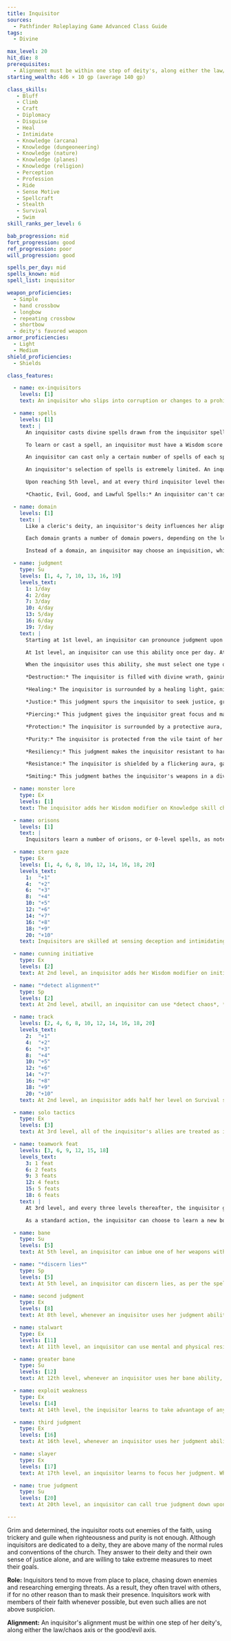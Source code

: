```yaml
---
title: Inquisitor
sources:
  - Pathfinder Roleplaying Game Advanced Class Guide
tags:
  - Divine

max_level: 20
hit_die: 8
prerequisites:
  - Alignment must be within one step of deity's, along either the law/chaos axis or the good/evil axis.
starting_wealth: 4d6 × 10 gp (average 140 gp)

class_skills:
   - Bluff
   - Climb
   - Craft
   - Diplomacy
   - Disguise
   - Heal
   - Intimidate
   - Knowledge (arcana)
   - Knowledge (dungeoneering)
   - Knowledge (nature)
   - Knowledge (planes)
   - Knowledge (religion)
   - Perception
   - Profession
   - Ride
   - Sense Motive
   - Spellcraft
   - Stealth
   - Survival
   - Swim
skill_ranks_per_level: 6

bab_progression: mid
fort_progression: good
ref_progression: poor
will_progression: good

spells_per_day: mid
spells_known: mid
spell_list: inquisitor

weapon_proficiencies:
  - Simple
  - hand crossbow
  - longbow
  - repeating crossbow
  - shortbow
  - deity's favored weapon
armor_proficiencies:
  - Light
  - Medium
shield_proficiencies:
  - Shields

class_features:

  - name: ex-inquisitors
    levels: [1]
    text: An inquisitor who slips into corruption or changes to a prohibited alignment loses all spells and the judgment ability. She cannot thereafter gain levels as an inquisitor until she atones (see the *atonement* spell description). An inquisitor who becomes an ex-inquisitor can, with the GM's permission, take the heretic archetype, replacing her class abilities with the appropriate archetype abilities. If the character atones or joins a different faith, she loses her heretic abilities and regains her previous inquisitor class abilities.

  - name: spells
    levels: [1]
    text: |
      An inquisitor casts divine spells drawn from the inquisitor spell list. She can cast any spell she knows at any time without preparing it ahead of time, assuming she has not yet used up her allotment of spells per day for the spell's level.

      To learn or cast a spell, an inquisitor must have a Wisdom score equal to at least 10 + the spell level. The Difficulty Class for a saving throw against an inquisitor's spell is 10 + the spell level + the inquisitor's Wisdom modifier.

      An inquisitor can cast only a certain number of spells of each spell level each day. Her base daily spell allotment is given on Table: Inquisitor. In addition, she receives bonus spells per day if she has a high Wisdom score (see Table: Ability Modifiers and Bonus Spells).

      An inquisitor's selection of spells is extremely limited. An inquisitor begins play knowing four 0-level spells and two 1st-level spells of the inquisitor's choice. At each new inquisitor level, she gains one or more new spells as indicated on Table: Inquisitor Spells Known. (Unlike spells per day, the number of spells an inquisitor knows is not affected by her Wisdom score. The numbers on Table: Inquisitor Spells Known are fixed.)

      Upon reaching 5th level, and at every third inquisitor level thereafter (8th, 11th, and so on), an inquisitor can choose to learn a new spell in place of one she already knows. In effect, the inquisitor “loses” the old spell in exchange for the new one. The new spell's level must be the same as that of the spell being exchanged, and it must be at least one level lower than the highest-level inquisitor spell she can cast. The inquisitor may swap out only a single spell at any given level and must choose whether or not to swap the spell at the same time that she gains new spells known for the level.

      *Chaotic, Evil, Good, and Lawful Spells:* An inquisitor can't cast spells of an alignment opposed to her own or her deity's (if she has one). Spells associated with particular alignments are indicated by the chaotic, evil, good and lawful descriptors in their spell descriptions.

  - name: domain
    levels: [1]
    text: |
      Like a cleric's deity, an inquisitor's deity influences her alignment, what magic she can perform, and her values. Although not as tied to the tenets of the deity as a cleric, an inquisitor must still hold such guidelines in high regard, despite that fact she can go against them if it serves the greater good of the faith. An inquisitor can select one domain from among those belonging to her deity. She can select an alignment domain only if her alignment matches that domain. With the GM's approval, an inquisitor can be devoted to an ideal instead of a deity, selecting one domain to represent her personal inclination and abilities. The restriction on alignment domains still applies.

      Each domain grants a number of domain powers, depending on the level of the inquisitor. An inquisitor does not gain the bonus spells listed for each domain, nor does she gain bonus spell slots. The inquisitor uses her level as her effective cleric level when determining the power and effect of her domain powers. If the inquisitor has cleric levels, one of her two domain selections must be the same domain selected as an inquisitor. Levels of cleric and inquisitor stack for the purpose of determining domain powers and abilities, but not for bonus spells.

      Instead of a domain, an inquisitor may choose an inquisition, which are similar to domains but do not include domain spells.

  - name: judgment
    type: Su
    levels: [1, 4, 7, 10, 13, 16, 19]
    levels_text:
      1: 1/day
      4: 2/day
      7: 3/day
      10: 4/day
      13: 5/day
      16: 6/day
      19: 7/day
    text: |
      Starting at 1st level, an inquisitor can pronounce judgment upon her foes as a swift action. Starting when the judgment is made, the inquisitor receives a bonus or special ability based on the type of judgment made.

      At 1st level, an inquisitor can use this ability once per day. At 4th level and every three levels thereafter, the inquisitor can use this ability one additional time per day. Once activated, this ability lasts until the combat ends, at which point all of the bonuses immediately end. The inquisitor must participate in the combat to gain these bonuses. If she is frightened, panicked, paralyzed, stunned, unconscious, or otherwise prevented from participating in the combat, the ability does not end, but the bonuses do not resume until she can participate in the combat again.

      When the inquisitor uses this ability, she must select one type of judgment to make. As a swift action, she can change this judgment to another type. If the inquisitor is evil, she receives profane bonuses instead of sacred, as appropriate. Neutral inquisitors must select profane or sacred bonuses. Once made, this choice cannot be changed.

      *Destruction:* The inquisitor is filled with divine wrath, gaining a +1 sacred bonus on all weapon damage rolls. This bonus increases by +1 for every three inquisitor levels she possesses.

      *Healing:* The inquisitor is surrounded by a healing light, gaining fast healing 1. This causes the inquisitor to heal 1 point of damage each round as long as the inquisitor is alive and the judgment lasts. The amount of healing increases by 1 point for every three inquisitor levels she possesses.

      *Justice:* This judgment spurs the inquisitor to seek justice, granting a +1 sacred bonus on all attack rolls. This bonus increases by +1 for every five inquisitor levels she possesses. At 10th level, this bonus is doubled on all attack rolls made to confirm critical hits.

      *Piercing:* This judgment gives the inquisitor great focus and makes her spells more potent. This benefit grants a +1 sacred bonus on concentration checks and caster level checks made to overcome a target's spell resistance. This bonus increases by +1 for every three inquisitor levels she possesses.

      *Protection:* The inquisitor is surrounded by a protective aura, granting a +1 sacred bonus to Armor Class. This bonus increases by +1 for every five inquisitor levels she possesses. At 10th level, this bonus is doubled against attack rolls made to confirm critical hits against the inquisitor.

      *Purity:* The inquisitor is protected from the vile taint of her foes, gaining a +1 sacred bonus on all saving throws. This bonus increases by +1 for every five inquisitor levels she possesses. At 10th level, the bonus is doubled against curses, diseases, and poisons.

      *Resiliency:* This judgment makes the inquisitor resistant to harm, granting DR 1/magic. This DR increases by 1 for every five levels she possesses. At 10th level, this DR changes from magic to an alignment (chaotic, evil, good, or lawful) that is opposite the inquisitor's. If she is neutral, the inquisitor does not receive this increase.

      *Resistance:* The inquisitor is shielded by a flickering aura, gaining 2 points of energy resistance against one energy type (acid, cold, electricity, fire, or sonic) chosen when the judgment is declared. The protection increases by 2 for every three inquisitor levels she possesses.

      *Smiting:* This judgment bathes the inquisitor's weapons in a divine light. The inquisitor's weapons count as magic for the purposes of bypassing damage reduction. At 6th level, the inquisitor's weapons also count as one alignment type (chaotic, evil, good, or lawful) for the purpose of bypassing damage reduction. The type selected must match one of the inquisitor's alignments. If the inquisitor is neutral, she does not receive this bonus. At 10th level, the inquisitor's weapons also count as adamantine for the purpose of overcoming damage reduction (but not for reducing hardness).

  - name: monster lore
    type: Ex
    levels: [1]
    text: The inquisitor adds her Wisdom modifier on Knowledge skill checks in addition to her Intelligence modifier, when making skill checks to identify the abilities and weaknesses of creatures.

  - name: orisons
    levels: [1]
    text: |
      Inquisitors learn a number of orisons, or 0-level spells, as noted on Table: Inquisitor Spells Known. These spells are cast like any other spell, but they are not expended when cast and may be used again. Orisons prepared using other spell slots, such as those due to metamagic feats, are expended normally.

  - name: stern gaze
    type: Ex
    levels: [1, 4, 6, 8, 10, 12, 14, 16, 18, 20]
    levels_text:
      1:  "+1"
      4:  "+2"
      6:  "+3"
      8:  "+4"
      10: "+5"
      12: "+6"
      14: "+7"
      16: "+8"
      18: "+9"
      20: "+10"
    text: Inquisitors are skilled at sensing deception and intimidating their foes. An inquisitor receives a morale bonus on all Intimidate and Sense Motive checks equal to 1/2 her inquisitor level (minimum +1).

  - name: cunning initiative
    type: Ex
    levels: [2]
    text: At 2nd level, an inquisitor adds her Wisdom modifier on initiative checks, in addition to her Dexterity modifier.

  - name: "*detect alignment*"
    type: Sp
    levels: [2]
    text: At 2nd level, atwill, an inquisitor can use *detect chaos*, *detect evil*, *detect good*, or *detect law*. She can only use one of these at any given time.

  - name: track
    levels: [2, 4, 6, 8, 10, 12, 14, 16, 18, 20]
    levels_text:
      2:  "+1"
      4:  "+2"
      6:  "+3"
      8:  "+4"
      10: "+5"
      12: "+6"
      14: "+7"
      16: "+8"
      18: "+9"
      20: "+10"
    text: At 2nd level, an inquisitor adds half her level on Survival skill checks made to follow or identify tracks.

  - name: solo tactics
    type: Ex
    levels: [3]
    text: At 3rd level, all of the inquisitor's allies are treated as if they possessed the same teamwork feats as the inquisitor for the purpose of determining whether the inquisitor receives a bonus from her teamwork feats. Her allies do not receive any bonuses from these feats unless they actually possess the feats themselves. The allies' positioning and actions must still meet the prerequisites listed in the teamwork feat for the inquisitor to receive the listed bonus.

  - name: teamwork feat
    levels: [3, 6, 9, 12, 15, 18]
    levels_text:
      3: 1 feat
      6: 2 feats
      9: 3 feats
      12: 4 feats
      15: 5 feats
      18: 6 feats
    text: |
      At 3rd level, and every three levels thereafter, the inquisitor gains a bonus feat in addition to those gained from normal advancement. These bonus feats must be selected from those listed as teamwork feats. The inquisitor must meet the prerequisites of the selected bonus feat.

      As a standard action, the inquisitor can choose to learn a new bonus teamwork feat in place of the most recent bonus teamwork feat she has already learned. In effect, the inquisitor loses the bonus feat in exchange for the new one. She can only change the most recent teamwork feat gained. Whenever she gains a new teamwork feat, the previous teamwork feat becomes set and cannot be changed again. An inquisitor can change her most recent teamwork feat a number of times per day equal to her Wisdom modifier.

  - name: bane
    type: Su
    levels: [5]
    text: At 5th level, an inquisitor can imbue one of her weapons with the bane weapon special ability as a swift action. She must select one creature type when she uses this ability (and a subtype if the creature type selected is humanoid or outsider). Once selected, the type can be changed as a swift action. This ability only functions while the inquisitor wields the weapon. If dropped or taken, the weapon resumes granting this ability if it is returned to the inquisitor before the duration expires. This ability lasts for a number of rounds per day equal to the inquisitor's level. These rounds do not need to be consecutive.

  - name: "*discern lies*"
    type: Sp
    levels: [5]
    text: At 5th level, an inquisitor can discern lies, as per the spell, for a number of rounds per day equal to her inquisitor level. These rounds do not need to be consecutive. Activating this ability is an immediate action.

  - name: second judgment
    type: Ex
    levels: [8]
    text: At 8th level, whenever an inquisitor uses her judgment ability, she selects two different judgments, instead of one. This only consumes one use of her judgment ability. As a swift action, she can change one of these judgments to another type.

  - name: stalwart
    type: Ex
    levels: [11]
    text: At 11th level, an inquisitor can use mental and physical resiliency to avoid certain attacks. If she makes a Fortitude or Will saving throw against an attack that has a reduced effect on a successful save, she instead avoids the effect entirely. This ability can only be used if the inquisitor is wearing light armor, medium armor, or no armor. A helpless inquisitor does not gain the benefit of the stalwart ability.

  - name: greater bane
    type: Su
    levels: [12]
    text: At 12th level, whenever an inquisitor uses her bane ability, the amount of bonus damage dealt by the weapon against creatures of the selected type increases to 4d6.

  - name: exploit weakness
    type: Ex
    levels: [14]
    text: At 14th level, the inquisitor learns to take advantage of any opportunity that presents itself. Whenever the inquisitor scores a critical hit, she ignores any damage reduction the target might have. In addition, if the target has regeneration, the creature loses regeneration on the round following the critical hit and can die normally during that round. Creatures whose regeneration always functions are immune to this ability. Finally, if the inquisitor deals energy damage to a creature with vulnerability to that energy type, she deals +1 point of damage per die rolled.

  - name: third judgment
    type: Ex
    levels: [16]
    text: At 16th level, whenever an inquisitor uses her judgment ability, she selects three different judgments, instead of just two. This only consumes one use of her judgment ability. As a swift action, the inquisitor can change one of these judgments to another type.

  - name: slayer
    type: Ex
    levels: [17]
    text: At 17th level, an inquisitor learns to focus her judgment. Whenever an inquisitor uses her judgment ability, she must select one type of judgment. She is treated as if she were 5 levels higher for the purposes of determining the bonus granted by this judgment. Unlike other types of judgment, the one enhanced by this ability cannot be changed for the remainder of the judgment.

  - name: true judgment
    type: Su
    levels: [20]
    text: At 20th level, an inquisitor can call true judgment down upon a foe during combat. Whenever an inquisitor uses her judgment ability, the inquisitor can invoke true judgment on a foe as a swift action. Once declared, the inquisitor can make a single melee (or ranged attack, if the foe is within 30 feet) against the target. If the attack hits, it deals damage normally and the target must make a Fortitude save or die. The DC of this save is equal to 10 + 1/2 the inquisitor's level + the inquisitor's Wisdom modifier. Regardless of whether or not the save is made, the target creature is immune to the inquisitor's true judgment ability for 24 hours. Once this ability has been used, it cannot be used again for 1d4 rounds.

---
```


Grim and determined, the inquisitor roots out enemies of the faith, using trickery and guile when righteousness and purity is not enough. Although inquisitors are dedicated to a deity, they are above many of the normal rules and conventions of the church. They answer to their deity and their own sense of justice alone, and are willing to take extreme measures to meet their goals.

**Role:** Inquisitors tend to move from place to place, chasing down enemies and researching emerging threats. As a result, they often travel with others, if for no other reason than to mask their presence. Inquisitors work with members of their faith whenever possible, but even such allies are not above suspicion.

**Alignment:** An inquisitor's alignment must be within one step of her deity's, along either the law/chaos axis or the good/evil axis.
